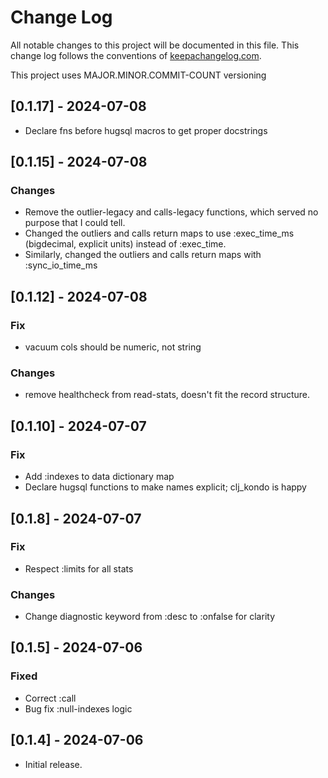 # Change Log
All notable changes to this project will be documented in this file. 
This change log follows the conventions of [keepachangelog.com](http://keepachangelog.com/).

This project uses MAJOR.MINOR.COMMIT-COUNT versioning

## [0.1.17] - 2024-07-08

- Declare fns before hugsql macros to get proper docstrings

## [0.1.15] - 2024-07-08

### Changes

- Remove the outlier-legacy and calls-legacy functions, which served no purpose that I could tell.
- Changed the outliers and calls return maps to use :exec_time_ms (bigdecimal, explicit units) instead of :exec_time.
- Similarly, changed the outliers and calls return maps with :sync_io_time_ms

## [0.1.12] - 2024-07-08

### Fix

- vacuum cols should be numeric, not string

### Changes

- remove healthcheck from read-stats, doesn't fit the record structure.

## [0.1.10] - 2024-07-07

### Fix

- Add :indexes to data dictionary map
- Declare hugsql functions to make names explicit; clj_kondo is happy

## [0.1.8] - 2024-07-07

### Fix

- Respect :limits for all stats

### Changes

- Change diagnostic keyword from :desc to :onfalse for clarity

## [0.1.5] - 2024-07-06

### Fixed

- Correct :call
- Bug fix :null-indexes logic

## [0.1.4] - 2024-07-06

- Initial release.


